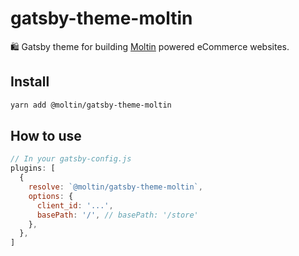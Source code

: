 # gatsby-theme-moltin

🛍 Gatsby theme for building [Moltin](https://moltin.com) powered eCommerce websites.

## Install

```sh
yarn add @moltin/gatsby-theme-moltin
```

## How to use

```js
// In your gatsby-config.js
plugins: [
  {
    resolve: `@moltin/gatsby-theme-moltin`,
    options: {
      client_id: '...',
      basePath: '/', // basePath: '/store'
    },
  },
]
```
